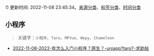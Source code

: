 :alarm_clock: 更新时间: 2022-11-08 23:45:34。[来源分类](../README.md)、[标签分类](../TAGS.md)、[时间分类](../TIMELINE.md)

## 小程序


> 关键字：`小程序`、`Taro`、`MPVue`、`Wepy`、`Chameleon`



- [2022-11-08-2022-年怎么入门小程序？原生？-uniapp?taro?-求助帖](https://www.v2ex.com/t/893716) 